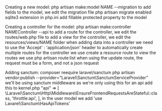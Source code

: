 Creating a new model:
    php artisan make:model NAME --migration
    to add fields to the model, we edit the migration file
    php artisan migrate
    enabled sqlite3 extension in php.ini
    add fillable protected property to the model

Creating a controller for the model:
    php artisan make:controller NAMEController --api
    to add a route for the controller, we edit the routes/web.php file
    to add a view for the controller, we edit the resources/views/NAME folder
    when adding data into a controller we need to use
    the 'Accept' : 'application/json' header
    to automatically create multiple routes for the controller we use create a resource route
    to view the routes we use php artisan route:list
    when using the update route, the request must be a form, and not a json request

Adding sanctum:
    composer reequire laravel/sanctum
    php artisan vendor:publish --provider="Laravel\Sanctum\SanctumServiceProvider"
    we'll be using sanctum middleware as we're only using this for an api
    add this to kernel.php
    "api" => [
        \Laravel\Sanctum\Http\Middleware\EnsureFrontendRequestsAreStateful::class,
        'throttle:api',
    ],
    in the user model we add 'use Lavarel\Sanctum\HasApiTokens'
